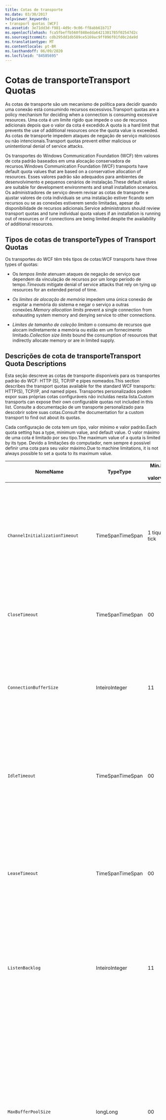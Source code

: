```yaml
---
title: Cotas de transporte
ms.date: 03/30/2017
helpviewer_keywords:
- transport quotas [WCF]
ms.assetid: 3e71dd3d-f981-4d9c-9c06-ff8abb61b717
ms.openlocfilehash: fca5fbeffb560f848edda6421301785f02547d2c
ms.sourcegitcommit: cdb295dd1db589ce5169ac9ff096f01fd0c2da9d
ms.translationtype: MT
ms.contentlocale: pt-BR
ms.lasthandoff: 06/09/2020
ms.locfileid: "84585695"
---
```

# <a name="transport-quotas"></a><span data-ttu-id="346f8-102">Cotas de transporte</span><span class="sxs-lookup"><span data-stu-id="346f8-102">Transport Quotas</span></span>
<span data-ttu-id="346f8-103">As cotas de transporte são um mecanismo de política para decidir quando uma conexão está consumindo recursos excessivos.</span><span class="sxs-lookup"><span data-stu-id="346f8-103">Transport quotas are a policy mechanism for deciding when a connection is consuming excessive resources.</span></span> <span data-ttu-id="346f8-104">Uma cota é um limite rígido que impede o uso de recursos adicionais depois que o valor da cota é excedido.</span><span class="sxs-lookup"><span data-stu-id="346f8-104">A quota is a hard limit that prevents the use of additional resources once the quota value is exceeded.</span></span> <span data-ttu-id="346f8-105">As cotas de transporte impedem ataques de negação de serviço maliciosos ou não intencionais.</span><span class="sxs-lookup"><span data-stu-id="346f8-105">Transport quotas prevent either malicious or unintentional denial of service attacks.</span></span>  
  
 <span data-ttu-id="346f8-106">Os transportes do Windows Communication Foundation (WCF) têm valores de cota padrão baseados em uma alocação conservadora de recursos.</span><span class="sxs-lookup"><span data-stu-id="346f8-106">Windows Communication Foundation (WCF) transports have default quota values that are based on a conservative allocation of resources.</span></span> <span data-ttu-id="346f8-107">Esses valores padrão são adequados para ambientes de desenvolvimento e pequenos cenários de instalação.</span><span class="sxs-lookup"><span data-stu-id="346f8-107">These default values are suitable for development environments and small installation scenarios.</span></span> <span data-ttu-id="346f8-108">Os administradores de serviço devem revisar as cotas de transporte e ajustar valores de cota individuais se uma instalação estiver ficando sem recursos ou se as conexões estiverem sendo limitadas, apesar da disponibilidade de recursos adicionais.</span><span class="sxs-lookup"><span data-stu-id="346f8-108">Service administrators should review transport quotas and tune individual quota values if an installation is running out of resources or if connections are being limited despite the availability of additional resources.</span></span>  
  
## <a name="types-of-transport-quotas"></a><span data-ttu-id="346f8-109">Tipos de cotas de transporte</span><span class="sxs-lookup"><span data-stu-id="346f8-109">Types of Transport Quotas</span></span>  
 <span data-ttu-id="346f8-110">Os transportes do WCF têm três tipos de cotas:</span><span class="sxs-lookup"><span data-stu-id="346f8-110">WCF transports have three types of quotas:</span></span>  
  
- <span data-ttu-id="346f8-111">Os *tempos limite* atenuam ataques de negação de serviço que dependem da vinculação de recursos por um longo período de tempo.</span><span class="sxs-lookup"><span data-stu-id="346f8-111">*Timeouts* mitigate denial of service attacks that rely on tying up resources for an extended period of time.</span></span>  
  
- <span data-ttu-id="346f8-112">*Os limites de alocação de memória* impedem uma única conexão de esgotar a memória do sistema e negar o serviço a outras conexões.</span><span class="sxs-lookup"><span data-stu-id="346f8-112">*Memory allocation limits* prevent a single connection from exhausting system memory and denying service to other connections.</span></span>  
  
- <span data-ttu-id="346f8-113">*Limites de tamanho de coleção limitam* o consumo de recursos que alocam indiretamente a memória ou estão em um fornecimento limitado.</span><span class="sxs-lookup"><span data-stu-id="346f8-113">*Collection size limits* bound the consumption of resources that indirectly allocate memory or are in limited supply.</span></span>  
  
## <a name="transport-quota-descriptions"></a><span data-ttu-id="346f8-114">Descrições de cota de transporte</span><span class="sxs-lookup"><span data-stu-id="346f8-114">Transport Quota Descriptions</span></span>  
 <span data-ttu-id="346f8-115">Esta seção descreve as cotas de transporte disponíveis para os transportes padrão do WCF: HTTP (S), TCP/IP e pipes nomeados.</span><span class="sxs-lookup"><span data-stu-id="346f8-115">This section describes the transport quotas available for the standard WCF transports: HTTP(S), TCP/IP, and named pipes.</span></span> <span data-ttu-id="346f8-116">Transportes personalizados podem expor suas próprias cotas configuráveis não incluídas nesta lista.</span><span class="sxs-lookup"><span data-stu-id="346f8-116">Custom transports can expose their own configurable quotas not included in this list.</span></span> <span data-ttu-id="346f8-117">Consulte a documentação de um transporte personalizado para descobrir sobre suas cotas.</span><span class="sxs-lookup"><span data-stu-id="346f8-117">Consult the documentation for a custom transport to find out about its quotas.</span></span>  
  
 <span data-ttu-id="346f8-118">Cada configuração de cota tem um tipo, valor mínimo e valor padrão.</span><span class="sxs-lookup"><span data-stu-id="346f8-118">Each quota setting has a type, minimum value, and default value.</span></span> <span data-ttu-id="346f8-119">O valor máximo de uma cota é limitado por seu tipo.</span><span class="sxs-lookup"><span data-stu-id="346f8-119">The maximum value of a quota is limited by its type.</span></span> <span data-ttu-id="346f8-120">Devido a limitações do computador, nem sempre é possível definir uma cota para seu valor máximo.</span><span class="sxs-lookup"><span data-stu-id="346f8-120">Due to machine limitations, it is not always possible to set a quota to its maximum value.</span></span>  
  
|<span data-ttu-id="346f8-121">Nome</span><span class="sxs-lookup"><span data-stu-id="346f8-121">Name</span></span>|<span data-ttu-id="346f8-122">Type</span><span class="sxs-lookup"><span data-stu-id="346f8-122">Type</span></span>|<span data-ttu-id="346f8-123">Mín.</span><span class="sxs-lookup"><span data-stu-id="346f8-123">Min.</span></span><br /><br /> <span data-ttu-id="346f8-124">valor</span><span class="sxs-lookup"><span data-stu-id="346f8-124">value</span></span>|<span data-ttu-id="346f8-125">Padrão</span><span class="sxs-lookup"><span data-stu-id="346f8-125">Default</span></span><br /><br /> <span data-ttu-id="346f8-126">valor</span><span class="sxs-lookup"><span data-stu-id="346f8-126">value</span></span>|<span data-ttu-id="346f8-127">Descrição</span><span class="sxs-lookup"><span data-stu-id="346f8-127">Description</span></span>|  
|----------|----------|--------------------|-----------------------|-----------------|  
|`ChannelInitializationTimeout`|<span data-ttu-id="346f8-128">TimeSpan</span><span class="sxs-lookup"><span data-stu-id="346f8-128">TimeSpan</span></span>|<span data-ttu-id="346f8-129">1 tique</span><span class="sxs-lookup"><span data-stu-id="346f8-129">1 tick</span></span>|<span data-ttu-id="346f8-130">5 segundos</span><span class="sxs-lookup"><span data-stu-id="346f8-130">5 sec</span></span>|<span data-ttu-id="346f8-131">Tempo máximo de espera por uma conexão para enviar o preâmbulo durante a leitura inicial.</span><span class="sxs-lookup"><span data-stu-id="346f8-131">Maximum time to wait for a connection to send the preamble during the initial read.</span></span> <span data-ttu-id="346f8-132">Esses dados são recebidos antes que a autenticação ocorra.</span><span class="sxs-lookup"><span data-stu-id="346f8-132">This data is received before authentication occurs.</span></span> <span data-ttu-id="346f8-133">Essa configuração geralmente é muito menor do que o `ReceiveTimeout` valor da cota.</span><span class="sxs-lookup"><span data-stu-id="346f8-133">This setting is generally much smaller than the `ReceiveTimeout` quota value.</span></span>|  
|`CloseTimeout`|<span data-ttu-id="346f8-134">TimeSpan</span><span class="sxs-lookup"><span data-stu-id="346f8-134">TimeSpan</span></span>|<span data-ttu-id="346f8-135">0</span><span class="sxs-lookup"><span data-stu-id="346f8-135">0</span></span>|<span data-ttu-id="346f8-136">1 minuto</span><span class="sxs-lookup"><span data-stu-id="346f8-136">1 min</span></span>|<span data-ttu-id="346f8-137">Tempo máximo de espera para que uma conexão seja fechada antes de o transporte gerar uma exceção.</span><span class="sxs-lookup"><span data-stu-id="346f8-137">Maximum time to wait for a connection to close before the transport raises an exception.</span></span>|  
|`ConnectionBufferSize`|<span data-ttu-id="346f8-138">Inteiro</span><span class="sxs-lookup"><span data-stu-id="346f8-138">Integer</span></span>|<span data-ttu-id="346f8-139">1</span><span class="sxs-lookup"><span data-stu-id="346f8-139">1</span></span>|<span data-ttu-id="346f8-140">8 KB</span><span class="sxs-lookup"><span data-stu-id="346f8-140">8 KB</span></span>|<span data-ttu-id="346f8-141">Tamanho, em bytes, dos buffers de transmissão e recebimento do transporte subjacente.</span><span class="sxs-lookup"><span data-stu-id="346f8-141">Size, in bytes, of the transmit and receive buffers of the underlying transport.</span></span> <span data-ttu-id="346f8-142">Aumentar o tamanho do buffer pode melhorar a taxa de transferência ao enviar mensagens grandes.</span><span class="sxs-lookup"><span data-stu-id="346f8-142">Increasing the buffer size can improve throughput when sending large messages.</span></span>|  
|`IdleTimeout`|<span data-ttu-id="346f8-143">TimeSpan</span><span class="sxs-lookup"><span data-stu-id="346f8-143">TimeSpan</span></span>|<span data-ttu-id="346f8-144">0</span><span class="sxs-lookup"><span data-stu-id="346f8-144">0</span></span>|<span data-ttu-id="346f8-145">2 min</span><span class="sxs-lookup"><span data-stu-id="346f8-145">2 min</span></span>|<span data-ttu-id="346f8-146">Tempo máximo que uma conexão em pool pode permanecer ociosa antes de ser fechada.</span><span class="sxs-lookup"><span data-stu-id="346f8-146">Maximum time a pooled connection can remain idle before being closed.</span></span><br /><br /> <span data-ttu-id="346f8-147">Essa configuração se aplica somente a conexões em pool.</span><span class="sxs-lookup"><span data-stu-id="346f8-147">This setting only applies to pooled connections.</span></span>|  
|`LeaseTimeout`|<span data-ttu-id="346f8-148">TimeSpan</span><span class="sxs-lookup"><span data-stu-id="346f8-148">TimeSpan</span></span>|<span data-ttu-id="346f8-149">0</span><span class="sxs-lookup"><span data-stu-id="346f8-149">0</span></span>|<span data-ttu-id="346f8-150">5 min</span><span class="sxs-lookup"><span data-stu-id="346f8-150">5 min</span></span>|<span data-ttu-id="346f8-151">Tempo de vida máximo de uma conexão ativa em pool.</span><span class="sxs-lookup"><span data-stu-id="346f8-151">Maximum lifetime of an active pooled connection.</span></span> <span data-ttu-id="346f8-152">Depois que o tempo especificado decorrer, a conexão será fechada depois que a solicitação atual for atendida.</span><span class="sxs-lookup"><span data-stu-id="346f8-152">After the specified time elapses, the connection closes once the current request is serviced.</span></span><br /><br /> <span data-ttu-id="346f8-153">Essa configuração se aplica somente a conexões em pool.</span><span class="sxs-lookup"><span data-stu-id="346f8-153">This setting only applies to pooled connections.</span></span>|  
|`ListenBacklog`|<span data-ttu-id="346f8-154">Inteiro</span><span class="sxs-lookup"><span data-stu-id="346f8-154">Integer</span></span>|<span data-ttu-id="346f8-155">1</span><span class="sxs-lookup"><span data-stu-id="346f8-155">1</span></span>|<span data-ttu-id="346f8-156">10</span><span class="sxs-lookup"><span data-stu-id="346f8-156">10</span></span>|<span data-ttu-id="346f8-157">Número máximo de conexões que o ouvinte pode ter não atendido antes que conexões adicionais para esse ponto de extremidade sejam negadas.</span><span class="sxs-lookup"><span data-stu-id="346f8-157">Maximum number of connections that the listener can have unserviced before additional connections to that endpoint are denied.</span></span>|  
|`MaxBufferPoolSize`|<span data-ttu-id="346f8-158">long</span><span class="sxs-lookup"><span data-stu-id="346f8-158">Long</span></span>|<span data-ttu-id="346f8-159">0</span><span class="sxs-lookup"><span data-stu-id="346f8-159">0</span></span>|<span data-ttu-id="346f8-160">512 KB</span><span class="sxs-lookup"><span data-stu-id="346f8-160">512 KB</span></span>|<span data-ttu-id="346f8-161">Memória máxima, em bytes, que o transporte deve votar no pool de buffers de mensagens reutilizáveis.</span><span class="sxs-lookup"><span data-stu-id="346f8-161">Maximum memory, in bytes, that the transport devotes to pooling reusable message buffers.</span></span> <span data-ttu-id="346f8-162">Quando o pool não pode fornecer um buffer de mensagens, um novo buffer é alocado para uso temporário.</span><span class="sxs-lookup"><span data-stu-id="346f8-162">When the pool cannot supply a message buffer, a new buffer is allocated for temporary use.</span></span><br /><br /> <span data-ttu-id="346f8-163">Instalações que criam várias fábricas de canal ou ouvintes podem alocar grandes quantidades de memória para pools de buffer.</span><span class="sxs-lookup"><span data-stu-id="346f8-163">Installations that create many channel factories or listeners can allocate large amounts of memory for buffer pools.</span></span> <span data-ttu-id="346f8-164">Reduzir esse tamanho de buffer pode reduzir muito o uso de memória nesse cenário.</span><span class="sxs-lookup"><span data-stu-id="346f8-164">Reducing this buffer size can greatly reduce memory usage in this scenario.</span></span>|  
|`MaxBufferSize`|<span data-ttu-id="346f8-165">Inteiro</span><span class="sxs-lookup"><span data-stu-id="346f8-165">Integer</span></span>|<span data-ttu-id="346f8-166">1</span><span class="sxs-lookup"><span data-stu-id="346f8-166">1</span></span>|<span data-ttu-id="346f8-167">64 KB</span><span class="sxs-lookup"><span data-stu-id="346f8-167">64 KB</span></span>|<span data-ttu-id="346f8-168">Tamanho máximo, em bytes, de um buffer usado para transmitir dados.</span><span class="sxs-lookup"><span data-stu-id="346f8-168">Maximum size, in bytes, of a buffer used for streaming data.</span></span> <span data-ttu-id="346f8-169">Se essa cota de transporte não estiver definida ou o transporte não estiver usando streaming, o valor da cota será o mesmo que o menor do `MaxReceivedMessageSize` valor da cota e <xref:System.Int32.MaxValue> .</span><span class="sxs-lookup"><span data-stu-id="346f8-169">If this transport quota is not set, or the transport is not using streaming, then the quota value is the same as the smaller of the `MaxReceivedMessageSize` quota value and <xref:System.Int32.MaxValue>.</span></span>|  
|`MaxOutboundConnectionsPerEndpoint`|<span data-ttu-id="346f8-170">Inteiro</span><span class="sxs-lookup"><span data-stu-id="346f8-170">Integer</span></span>|<span data-ttu-id="346f8-171">1</span><span class="sxs-lookup"><span data-stu-id="346f8-171">1</span></span>|<span data-ttu-id="346f8-172">10</span><span class="sxs-lookup"><span data-stu-id="346f8-172">10</span></span>|<span data-ttu-id="346f8-173">Número máximo de conexões de saída que podem ser associadas a um ponto de extremidade específico.</span><span class="sxs-lookup"><span data-stu-id="346f8-173">Maximum number of outgoing connections that can be associated with a particular endpoint.</span></span><br /><br /> <span data-ttu-id="346f8-174">Essa configuração se aplica somente a conexões em pool.</span><span class="sxs-lookup"><span data-stu-id="346f8-174">This setting only applies to pooled connections.</span></span>|  
|`MaxOutputDelay`|<span data-ttu-id="346f8-175">TimeSpan</span><span class="sxs-lookup"><span data-stu-id="346f8-175">TimeSpan</span></span>|<span data-ttu-id="346f8-176">0</span><span class="sxs-lookup"><span data-stu-id="346f8-176">0</span></span>|<span data-ttu-id="346f8-177">200 MS</span><span class="sxs-lookup"><span data-stu-id="346f8-177">200 ms</span></span>|<span data-ttu-id="346f8-178">Tempo máximo de espera após uma operação de envio para enviar mensagens adicionais em lote em uma única operação.</span><span class="sxs-lookup"><span data-stu-id="346f8-178">Maximum time to wait after a send operation for batching additional messages in a single operation.</span></span> <span data-ttu-id="346f8-179">As mensagens são enviadas antes se o buffer do transporte subjacente ficar cheio.</span><span class="sxs-lookup"><span data-stu-id="346f8-179">Messages are sent earlier if the buffer of the underlying transport becomes full.</span></span> <span data-ttu-id="346f8-180">O envio de mensagens adicionais não redefine o período de atraso.</span><span class="sxs-lookup"><span data-stu-id="346f8-180">Sending additional messages does not reset the delay period.</span></span>|  
|`MaxPendingAccepts`|<span data-ttu-id="346f8-181">Inteiro</span><span class="sxs-lookup"><span data-stu-id="346f8-181">Integer</span></span>|<span data-ttu-id="346f8-182">1</span><span class="sxs-lookup"><span data-stu-id="346f8-182">1</span></span>|<span data-ttu-id="346f8-183">1</span><span class="sxs-lookup"><span data-stu-id="346f8-183">1</span></span>|<span data-ttu-id="346f8-184">Número máximo de aceitações para canais que o ouvinte pode ter aguardando.</span><span class="sxs-lookup"><span data-stu-id="346f8-184">Maximum number of accepts for channels that the listener can have waiting.</span></span><br /><br /> <span data-ttu-id="346f8-185">Há um intervalo de tempo entre a conclusão da aceitação e a inicialização de uma nova aceitação.</span><span class="sxs-lookup"><span data-stu-id="346f8-185">There is an interval of time between the accept completing and a new accept starting.</span></span> <span data-ttu-id="346f8-186">Aumentar esse tamanho de coleção pode impedir que os clientes que se conectam durante esse intervalo sejam descartados.</span><span class="sxs-lookup"><span data-stu-id="346f8-186">Increasing this collection size can prevent clients that connect during this interval from being dropped.</span></span>|  
|`MaxPendingConnections`|<span data-ttu-id="346f8-187">Inteiro</span><span class="sxs-lookup"><span data-stu-id="346f8-187">Integer</span></span>|<span data-ttu-id="346f8-188">1</span><span class="sxs-lookup"><span data-stu-id="346f8-188">1</span></span>|<span data-ttu-id="346f8-189">10</span><span class="sxs-lookup"><span data-stu-id="346f8-189">10</span></span>|<span data-ttu-id="346f8-190">Número máximo de conexões que o ouvinte pode ter aguardando para ser aceito pelo aplicativo.</span><span class="sxs-lookup"><span data-stu-id="346f8-190">Maximum number of connections that the listener can have waiting to be accepted by the application.</span></span> <span data-ttu-id="346f8-191">Quando esse valor de cota é excedido, novas conexões de entrada são removidas em vez de aguardar para serem aceitas.</span><span class="sxs-lookup"><span data-stu-id="346f8-191">When this quota value is exceeded, new incoming connections are dropped rather than waiting to be accepted.</span></span><br /><br /> <span data-ttu-id="346f8-192">Recursos de conexão, como segurança de mensagem, podem fazer com que um cliente Abra mais de uma conexão.</span><span class="sxs-lookup"><span data-stu-id="346f8-192">Connection features such as message security can cause a client to open more than one connection.</span></span> <span data-ttu-id="346f8-193">Os administradores de serviço devem considerar essas conexões adicionais ao definir esse valor de cota.</span><span class="sxs-lookup"><span data-stu-id="346f8-193">Service administrators should account for these additional connections when setting this quota value.</span></span>|  
|`MaxReceivedMessageSize`|<span data-ttu-id="346f8-194">long</span><span class="sxs-lookup"><span data-stu-id="346f8-194">Long</span></span>|<span data-ttu-id="346f8-195">1</span><span class="sxs-lookup"><span data-stu-id="346f8-195">1</span></span>|<span data-ttu-id="346f8-196">64 KB</span><span class="sxs-lookup"><span data-stu-id="346f8-196">64 KB</span></span>|<span data-ttu-id="346f8-197">O tamanho máximo, em bytes, de uma mensagem recebida, incluindo os cabeçalhos, antes de o transporte gerar uma exceção.</span><span class="sxs-lookup"><span data-stu-id="346f8-197">Maximum size, in bytes, of a received message, including headers, before the transport raises an exception.</span></span>|  
|`OpenTimeout`|<span data-ttu-id="346f8-198">TimeSpan</span><span class="sxs-lookup"><span data-stu-id="346f8-198">TimeSpan</span></span>|<span data-ttu-id="346f8-199">0</span><span class="sxs-lookup"><span data-stu-id="346f8-199">0</span></span>|<span data-ttu-id="346f8-200">1 minuto</span><span class="sxs-lookup"><span data-stu-id="346f8-200">1 min</span></span>|<span data-ttu-id="346f8-201">Tempo máximo de espera para que uma conexão seja estabelecida antes de o transporte gerar uma exceção.</span><span class="sxs-lookup"><span data-stu-id="346f8-201">Maximum time to wait for a connection to be established before the transport raises an exception.</span></span>|  
|`ReceiveTimeout`|<span data-ttu-id="346f8-202">TimeSpan</span><span class="sxs-lookup"><span data-stu-id="346f8-202">TimeSpan</span></span>|<span data-ttu-id="346f8-203">0</span><span class="sxs-lookup"><span data-stu-id="346f8-203">0</span></span>|<span data-ttu-id="346f8-204">10 min</span><span class="sxs-lookup"><span data-stu-id="346f8-204">10 min</span></span>|<span data-ttu-id="346f8-205">Tempo máximo de espera para a conclusão de uma operação de leitura antes de o transporte gerar uma exceção.</span><span class="sxs-lookup"><span data-stu-id="346f8-205">Maximum time to wait for a read operation to complete before the transport raises an exception.</span></span>|  
|`SendTimeout`|<span data-ttu-id="346f8-206">Timespan</span><span class="sxs-lookup"><span data-stu-id="346f8-206">Timespan</span></span>|<span data-ttu-id="346f8-207">0</span><span class="sxs-lookup"><span data-stu-id="346f8-207">0</span></span>|<span data-ttu-id="346f8-208">1 minuto</span><span class="sxs-lookup"><span data-stu-id="346f8-208">1 min</span></span>|<span data-ttu-id="346f8-209">Tempo máximo de espera para a conclusão de uma operação de gravação antes de o transporte gerar uma exceção.</span><span class="sxs-lookup"><span data-stu-id="346f8-209">Maximum time to wait for a write operation to complete before the transport raises an exception.</span></span>|  
  
 <span data-ttu-id="346f8-210">As cotas de transporte `MaxPendingConnections` e `MaxOutboundConnectionsPerEndpoint` são combinadas em uma única cota de transporte chamada `MaxConnections` quando definidas por meio da associação ou configuração.</span><span class="sxs-lookup"><span data-stu-id="346f8-210">The transport quotas `MaxPendingConnections` and `MaxOutboundConnectionsPerEndpoint` are combined into a single transport quota called `MaxConnections` when set through the binding or configuration.</span></span> <span data-ttu-id="346f8-211">Somente o elemento Binding permite definir esses valores de cota individualmente.</span><span class="sxs-lookup"><span data-stu-id="346f8-211">Only the binding element allows setting these quota values individually.</span></span> <span data-ttu-id="346f8-212">A `MaxConnections` cota de transporte tem os mesmos valores mínimo e padrão.</span><span class="sxs-lookup"><span data-stu-id="346f8-212">The `MaxConnections` transport quota has the same minimum and default values.</span></span>  
  
## <a name="setting-transport-quotas"></a><span data-ttu-id="346f8-213">Definindo cotas de transporte</span><span class="sxs-lookup"><span data-stu-id="346f8-213">Setting Transport Quotas</span></span>  
 <span data-ttu-id="346f8-214">As cotas de transporte são definidas por meio do elemento de associação de transporte, da Associação de transporte, da configuração do aplicativo ou da política de host.</span><span class="sxs-lookup"><span data-stu-id="346f8-214">Transport quotas are set through the transport binding element, the transport binding, application configuration, or host policy.</span></span> <span data-ttu-id="346f8-215">Este documento não aborda a definição de transportes por meio da política de host.</span><span class="sxs-lookup"><span data-stu-id="346f8-215">This document does not cover setting transports through host policy.</span></span> <span data-ttu-id="346f8-216">Consulte a documentação do transporte subjacente para descobrir as configurações para cotas de política de host.</span><span class="sxs-lookup"><span data-stu-id="346f8-216">Consult the documentation for the underlying transport to discover the settings for host policy quotas.</span></span> <span data-ttu-id="346f8-217">O tópico [Configurando http e HTTPS](configuring-http-and-https.md) descreve as configurações de cota para o driver http. sys.</span><span class="sxs-lookup"><span data-stu-id="346f8-217">The [Configuring HTTP and HTTPS](configuring-http-and-https.md) topic describes quota settings for the Http.sys driver.</span></span> <span data-ttu-id="346f8-218">Pesquise a base de dados de conhecimento Microsoft para obter mais informações sobre como configurar limites do Windows em conexões HTTP, TCP/IP e pipe nomeado.</span><span class="sxs-lookup"><span data-stu-id="346f8-218">Search the Microsoft Knowledge Base for more information about configuring Windows limits on HTTP, TCP/IP, and named pipe connections.</span></span>  
  
 <span data-ttu-id="346f8-219">Outros tipos de cotas se aplicam indiretamente a transportes.</span><span class="sxs-lookup"><span data-stu-id="346f8-219">Other types of quotas apply indirectly to transports.</span></span> <span data-ttu-id="346f8-220">O codificador de mensagem que o transporte usa para transformar uma mensagem em bytes pode ter suas próprias configurações de cota.</span><span class="sxs-lookup"><span data-stu-id="346f8-220">The message encoder that the transport uses to transform a message into bytes can have its own quota settings.</span></span> <span data-ttu-id="346f8-221">No entanto, essas cotas são independentes do tipo de transporte que está sendo usado.</span><span class="sxs-lookup"><span data-stu-id="346f8-221">However, these quotas are independent of the type of transport being used.</span></span>  
  
### <a name="controlling-transport-quotas-from-the-binding-element"></a><span data-ttu-id="346f8-222">Controlando cotas de transporte do elemento de associação</span><span class="sxs-lookup"><span data-stu-id="346f8-222">Controlling Transport Quotas from the Binding Element</span></span>  
 <span data-ttu-id="346f8-223">A definição de cotas de transporte por meio do elemento de associação oferece a maior flexibilidade no controle do comportamento do transporte.</span><span class="sxs-lookup"><span data-stu-id="346f8-223">Setting transport quotas through the binding element offers the greatest flexibility in controlling the transport's behavior.</span></span> <span data-ttu-id="346f8-224">Os tempos limite padrão para operações de fechamento, abertura, recebimento e envio são obtidos da associação quando um canal é compilado.</span><span class="sxs-lookup"><span data-stu-id="346f8-224">The default timeouts for Close, Open, Receive, and Send operations are taken from the binding when a channel is built.</span></span>  
  
|<span data-ttu-id="346f8-225">Nome</span><span class="sxs-lookup"><span data-stu-id="346f8-225">Name</span></span>|<span data-ttu-id="346f8-226">HTTP</span><span class="sxs-lookup"><span data-stu-id="346f8-226">HTTP</span></span>|<span data-ttu-id="346f8-227">TCP/IP</span><span class="sxs-lookup"><span data-stu-id="346f8-227">TCP/IP</span></span>|<span data-ttu-id="346f8-228">Pipe nomeado</span><span class="sxs-lookup"><span data-stu-id="346f8-228">Named pipe</span></span>|  
|----------|----------|-------------|----------------|  
|`ChannelInitializationTimeout`||<span data-ttu-id="346f8-229">X</span><span class="sxs-lookup"><span data-stu-id="346f8-229">X</span></span>|<span data-ttu-id="346f8-230">X</span><span class="sxs-lookup"><span data-stu-id="346f8-230">X</span></span>|  
|`CloseTimeout`||||  
|`ConnectionBufferSize`||<span data-ttu-id="346f8-231">X</span><span class="sxs-lookup"><span data-stu-id="346f8-231">X</span></span>|<span data-ttu-id="346f8-232">X</span><span class="sxs-lookup"><span data-stu-id="346f8-232">X</span></span>|  
|`IdleTimeout`||<span data-ttu-id="346f8-233">X</span><span class="sxs-lookup"><span data-stu-id="346f8-233">X</span></span>|<span data-ttu-id="346f8-234">X</span><span class="sxs-lookup"><span data-stu-id="346f8-234">X</span></span>|  
|`LeaseTimeout`||<span data-ttu-id="346f8-235">X</span><span class="sxs-lookup"><span data-stu-id="346f8-235">X</span></span>||  
|`ListenBacklog`||<span data-ttu-id="346f8-236">X</span><span class="sxs-lookup"><span data-stu-id="346f8-236">X</span></span>||  
|`MaxBufferPoolSize`|<span data-ttu-id="346f8-237">X</span><span class="sxs-lookup"><span data-stu-id="346f8-237">X</span></span>|<span data-ttu-id="346f8-238">X</span><span class="sxs-lookup"><span data-stu-id="346f8-238">X</span></span>|<span data-ttu-id="346f8-239">X</span><span class="sxs-lookup"><span data-stu-id="346f8-239">X</span></span>|  
|`MaxBufferSize`|<span data-ttu-id="346f8-240">X</span><span class="sxs-lookup"><span data-stu-id="346f8-240">X</span></span>|<span data-ttu-id="346f8-241">X</span><span class="sxs-lookup"><span data-stu-id="346f8-241">X</span></span>|<span data-ttu-id="346f8-242">X</span><span class="sxs-lookup"><span data-stu-id="346f8-242">X</span></span>|  
|`MaxOutboundConnectionsPerEndpoint`||<span data-ttu-id="346f8-243">X</span><span class="sxs-lookup"><span data-stu-id="346f8-243">X</span></span>|<span data-ttu-id="346f8-244">X</span><span class="sxs-lookup"><span data-stu-id="346f8-244">X</span></span>|  
|`MaxOutputDelay`||<span data-ttu-id="346f8-245">X</span><span class="sxs-lookup"><span data-stu-id="346f8-245">X</span></span>|<span data-ttu-id="346f8-246">X</span><span class="sxs-lookup"><span data-stu-id="346f8-246">X</span></span>|  
|`MaxPendingAccepts`||<span data-ttu-id="346f8-247">X</span><span class="sxs-lookup"><span data-stu-id="346f8-247">X</span></span>|<span data-ttu-id="346f8-248">X</span><span class="sxs-lookup"><span data-stu-id="346f8-248">X</span></span>|  
|`MaxPendingConnections`||<span data-ttu-id="346f8-249">X</span><span class="sxs-lookup"><span data-stu-id="346f8-249">X</span></span>|<span data-ttu-id="346f8-250">X</span><span class="sxs-lookup"><span data-stu-id="346f8-250">X</span></span>|  
|`MaxReceivedMessageSize`|<span data-ttu-id="346f8-251">X</span><span class="sxs-lookup"><span data-stu-id="346f8-251">X</span></span>|<span data-ttu-id="346f8-252">X</span><span class="sxs-lookup"><span data-stu-id="346f8-252">X</span></span>|<span data-ttu-id="346f8-253">X</span><span class="sxs-lookup"><span data-stu-id="346f8-253">X</span></span>|  
|`OpenTimeout`||||  
|`ReceiveTimeout`||||  
|`SendTimeout`||||  
  
### <a name="controlling-transport-quotas-from-the-binding"></a><span data-ttu-id="346f8-254">Controlando cotas de transporte da Associação</span><span class="sxs-lookup"><span data-stu-id="346f8-254">Controlling Transport Quotas from the Binding</span></span>  
 <span data-ttu-id="346f8-255">Definir as cotas de transporte por meio da Associação oferece um conjunto simplificado de cotas para escolher enquanto ainda concede acesso aos valores de cota mais comuns.</span><span class="sxs-lookup"><span data-stu-id="346f8-255">Setting transport quotas through the binding offers a simplified set of quotas to choose from while still giving access to the most common quota values.</span></span>  
  
|<span data-ttu-id="346f8-256">Nome</span><span class="sxs-lookup"><span data-stu-id="346f8-256">Name</span></span>|<span data-ttu-id="346f8-257">HTTP</span><span class="sxs-lookup"><span data-stu-id="346f8-257">HTTP</span></span>|<span data-ttu-id="346f8-258">TCP/IP</span><span class="sxs-lookup"><span data-stu-id="346f8-258">TCP/IP</span></span>|<span data-ttu-id="346f8-259">Pipe nomeado</span><span class="sxs-lookup"><span data-stu-id="346f8-259">Named pipe</span></span>|  
|----------|----------|-------------|----------------|  
|`ChannelInitializationTimeout`||||  
|`CloseTimeout`|<span data-ttu-id="346f8-260">X</span><span class="sxs-lookup"><span data-stu-id="346f8-260">X</span></span>|<span data-ttu-id="346f8-261">X</span><span class="sxs-lookup"><span data-stu-id="346f8-261">X</span></span>|<span data-ttu-id="346f8-262">X</span><span class="sxs-lookup"><span data-stu-id="346f8-262">X</span></span>|  
|`ConnectionBufferSize`||||  
|`IdleTimeout`||||  
|`LeaseTimeout`||||  
|`ListenBacklog`||<span data-ttu-id="346f8-263">X</span><span class="sxs-lookup"><span data-stu-id="346f8-263">X</span></span>||  
|`MaxBufferPoolSize`|<span data-ttu-id="346f8-264">X</span><span class="sxs-lookup"><span data-stu-id="346f8-264">X</span></span>|<span data-ttu-id="346f8-265">X</span><span class="sxs-lookup"><span data-stu-id="346f8-265">X</span></span>|<span data-ttu-id="346f8-266">X</span><span class="sxs-lookup"><span data-stu-id="346f8-266">X</span></span>|  
|`MaxBufferSize`|<span data-ttu-id="346f8-267">1</span><span class="sxs-lookup"><span data-stu-id="346f8-267">1</span></span>|<span data-ttu-id="346f8-268">X</span><span class="sxs-lookup"><span data-stu-id="346f8-268">X</span></span>|<span data-ttu-id="346f8-269">X</span><span class="sxs-lookup"><span data-stu-id="346f8-269">X</span></span>|  
|`MaxOutboundConnectionsPerEndpoint`||<span data-ttu-id="346f8-270">2</span><span class="sxs-lookup"><span data-stu-id="346f8-270">2</span></span>|<span data-ttu-id="346f8-271">2</span><span class="sxs-lookup"><span data-stu-id="346f8-271">2</span></span>|  
|`MaxOutputDelay`||||  
|`MaxPendingAccepts`||||  
|`MaxPendingConnections`||<span data-ttu-id="346f8-272">2</span><span class="sxs-lookup"><span data-stu-id="346f8-272">2</span></span>|<span data-ttu-id="346f8-273">2</span><span class="sxs-lookup"><span data-stu-id="346f8-273">2</span></span>|  
|`MaxReceivedMessageSize`|<span data-ttu-id="346f8-274">X</span><span class="sxs-lookup"><span data-stu-id="346f8-274">X</span></span>|<span data-ttu-id="346f8-275">X</span><span class="sxs-lookup"><span data-stu-id="346f8-275">X</span></span>|<span data-ttu-id="346f8-276">X</span><span class="sxs-lookup"><span data-stu-id="346f8-276">X</span></span>|  
|`OpenTimeout`|<span data-ttu-id="346f8-277">X</span><span class="sxs-lookup"><span data-stu-id="346f8-277">X</span></span>|<span data-ttu-id="346f8-278">X</span><span class="sxs-lookup"><span data-stu-id="346f8-278">X</span></span>|<span data-ttu-id="346f8-279">X</span><span class="sxs-lookup"><span data-stu-id="346f8-279">X</span></span>|  
|`ReceiveTimeout`|<span data-ttu-id="346f8-280">X</span><span class="sxs-lookup"><span data-stu-id="346f8-280">X</span></span>|<span data-ttu-id="346f8-281">X</span><span class="sxs-lookup"><span data-stu-id="346f8-281">X</span></span>|<span data-ttu-id="346f8-282">X</span><span class="sxs-lookup"><span data-stu-id="346f8-282">X</span></span>|  
|`SendTimeout`|<span data-ttu-id="346f8-283">X</span><span class="sxs-lookup"><span data-stu-id="346f8-283">X</span></span>|<span data-ttu-id="346f8-284">X</span><span class="sxs-lookup"><span data-stu-id="346f8-284">X</span></span>|<span data-ttu-id="346f8-285">X</span><span class="sxs-lookup"><span data-stu-id="346f8-285">X</span></span>|  
  
1. <span data-ttu-id="346f8-286">A `MaxBufferSize` cota de transporte só está disponível na `BasicHttp` associação.</span><span class="sxs-lookup"><span data-stu-id="346f8-286">The `MaxBufferSize` transport quota is only available on the `BasicHttp` binding.</span></span> <span data-ttu-id="346f8-287">As `WSHttp` associações são para cenários que não dão suporte a modos de transporte transmitidos.</span><span class="sxs-lookup"><span data-stu-id="346f8-287">The `WSHttp` bindings are for scenarios that do not support streamed transport modes.</span></span>  
  
2. <span data-ttu-id="346f8-288">As cotas de transporte `MaxPendingConnections` e `MaxOutboundConnectionsPerEndpoint` são combinadas em uma única cota de transporte chamada `MaxConnections` .</span><span class="sxs-lookup"><span data-stu-id="346f8-288">The transport quotas `MaxPendingConnections` and `MaxOutboundConnectionsPerEndpoint` are combined into a single transport quota called `MaxConnections`.</span></span>  
  
### <a name="controlling-transport-quotas-from-configuration"></a><span data-ttu-id="346f8-289">Controlando cotas de transporte da configuração</span><span class="sxs-lookup"><span data-stu-id="346f8-289">Controlling Transport Quotas from Configuration</span></span>  
 <span data-ttu-id="346f8-290">A configuração do aplicativo pode definir as mesmas cotas de transporte que acessam propriedades diretamente em uma associação.</span><span class="sxs-lookup"><span data-stu-id="346f8-290">Application configuration can set the same transport quotas as directly accessing properties on a binding.</span></span> <span data-ttu-id="346f8-291">Em arquivos de configuração, o nome de uma cota de transporte sempre começa com uma letra minúscula.</span><span class="sxs-lookup"><span data-stu-id="346f8-291">In configuration files, the name of a transport quota always starts with a lowercase letter.</span></span> <span data-ttu-id="346f8-292">Por exemplo, a `CloseTimeout` propriedade em uma associação corresponde à `closeTimeout` configuração na configuração e a `MaxConnections` propriedade em uma associação corresponde à `maxConnections` configuração na configuração.</span><span class="sxs-lookup"><span data-stu-id="346f8-292">For example, the `CloseTimeout` property on a binding corresponds to the `closeTimeout` setting in configuration and the `MaxConnections` property on a binding corresponds to the `maxConnections` setting in configuration.</span></span>  
  
## <a name="see-also"></a><span data-ttu-id="346f8-293">Confira também</span><span class="sxs-lookup"><span data-stu-id="346f8-293">See also</span></span>

- <xref:System.ServiceModel.Channels.HttpsTransportBindingElement>
- <xref:System.ServiceModel.Channels.HttpTransportBindingElement>
- <xref:System.ServiceModel.Channels.TcpTransportBindingElement>
- <xref:System.ServiceModel.Channels.NamedPipeTransportBindingElement>
- <xref:System.ServiceModel.Channels.ConnectionOrientedTransportBindingElement>
- <xref:System.ServiceModel.Channels.TransportBindingElement>
